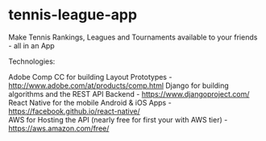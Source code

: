 # tennis-league-app
Make Tennis Rankings, Leagues and Tournaments available to your friends - all in an App

Technologies:
  
  Adobe Comp CC for building Layout Prototypes - http://www.adobe.com/at/products/comp.html
  Django for building algorithms and the REST API Backend - https://www.djangoproject.com/
  React Native for the mobile Android & iOS Apps - https://facebook.github.io/react-native/  
  AWS for Hosting the API (nearly free for first your with AWS tier) - https://aws.amazon.com/free/
